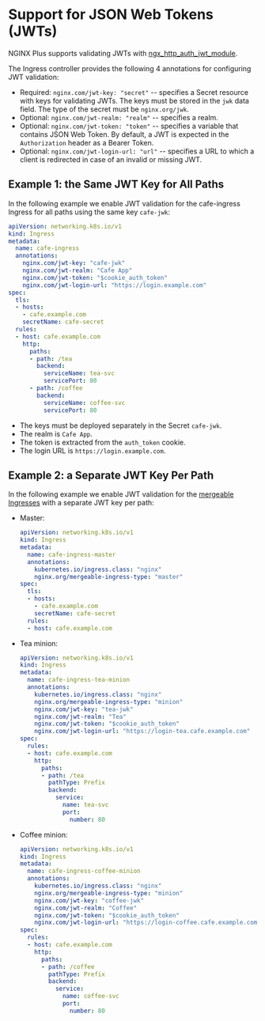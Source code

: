 # Support for JSON Web Tokens (JWTs)

NGINX Plus supports validating JWTs with [ngx_http_auth_jwt_module](https://nginx.org/en/docs/http/ngx_http_auth_jwt_module.html).

The Ingress controller provides the following 4 annotations for configuring JWT validation:

* Required: ```nginx.com/jwt-key: "secret"``` -- specifies a Secret resource with keys for validating JWTs. The keys must be stored in the `jwk` data field. The type of the secret must be `nginx.org/jwk`.
* Optional: ```nginx.com/jwt-realm: "realm"``` -- specifies a realm.
* Optional: ```nginx.com/jwt-token: "token"``` -- specifies a variable that contains JSON Web Token. By default, a JWT is expected in the `Authorization` header as a Bearer Token.
* Optional: ```nginx.com/jwt-login-url: "url"``` -- specifies a URL to which a client is redirected in case of an invalid or missing JWT.

## Example 1: the Same JWT Key for All Paths

In the following example we enable JWT validation for the cafe-ingress Ingress for all paths using the same key `cafe-jwk`:
```yaml
apiVersion: networking.k8s.io/v1
kind: Ingress
metadata:
  name: cafe-ingress
  annotations:
    nginx.com/jwt-key: "cafe-jwk"
    nginx.com/jwt-realm: "Cafe App"
    nginx.com/jwt-token: "$cookie_auth_token"
    nginx.com/jwt-login-url: "https://login.example.com"
spec:
  tls:
  - hosts:
    - cafe.example.com
    secretName: cafe-secret
  rules:
  - host: cafe.example.com
    http:
      paths:
      - path: /tea
        backend:
          serviceName: tea-svc
          servicePort: 80
      - path: /coffee
        backend:
          serviceName: coffee-svc
          servicePort: 80
```
* The keys must be deployed separately in the Secret `cafe-jwk`.
* The realm is  `Cafe App`.
* The token is extracted from the `auth_token` cookie.
* The login URL is `https://login.example.com`.

## Example 2: a Separate JWT Key Per Path

In the following example we enable JWT validation for the [mergeable Ingresses](../mergeable-ingress-types) with a separate JWT key per path:

* Master:
  ```yaml
  apiVersion: networking.k8s.io/v1
  kind: Ingress
  metadata:
    name: cafe-ingress-master
    annotations:
      kubernetes.io/ingress.class: "nginx"
      nginx.org/mergeable-ingress-type: "master"
  spec:
    tls:
    - hosts:
      - cafe.example.com
      secretName: cafe-secret
    rules:
    - host: cafe.example.com
  ```

* Tea minion:
  ```yaml
  apiVersion: networking.k8s.io/v1
  kind: Ingress
  metadata:
    name: cafe-ingress-tea-minion
    annotations:
      kubernetes.io/ingress.class: "nginx"
      nginx.org/mergeable-ingress-type: "minion"
      nginx.com/jwt-key: "tea-jwk"
      nginx.com/jwt-realm: "Tea"
      nginx.com/jwt-token: "$cookie_auth_token"
      nginx.com/jwt-login-url: "https://login-tea.cafe.example.com"
  spec:
    rules:
    - host: cafe.example.com
      http:
        paths:
        - path: /tea
          pathType: Prefix
          backend:
            service:
              name: tea-svc
              port:
                number: 80
  ```

* Coffee minion:
  ```yaml
  apiVersion: networking.k8s.io/v1
  kind: Ingress
  metadata:
    name: cafe-ingress-coffee-minion
    annotations:
      kubernetes.io/ingress.class: "nginx"
      nginx.org/mergeable-ingress-type: "minion"
      nginx.com/jwt-key: "coffee-jwk"
      nginx.com/jwt-realm: "Coffee"
      nginx.com/jwt-token: "$cookie_auth_token"
      nginx.com/jwt-login-url: "https://login-coffee.cafe.example.com"
  spec:
    rules:
    - host: cafe.example.com
      http:
        paths:
        - path: /coffee
          pathType: Prefix
          backend:
            service:
              name: coffee-svc
              port:
                number: 80
  ```
